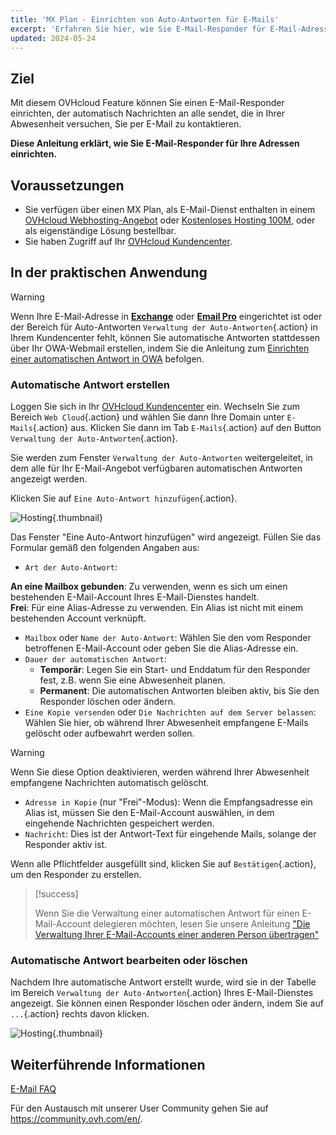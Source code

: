 ```yaml
---
title: 'MX Plan - Einrichten von Auto-Antworten für E-Mails'
excerpt: 'Erfahren Sie hier, wie Sie E-Mail-Responder für E-Mail-Adressen einrichten'
updated: 2024-05-24
---
```


## Ziel

Mit diesem OVHcloud Feature können Sie einen E-Mail-Responder einrichten, der automatisch Nachrichten an alle sendet, die in Ihrer Abwesenheit versuchen, Sie per E-Mail zu kontaktieren.

**Diese Anleitung erklärt, wie Sie E-Mail-Responder für Ihre Adressen einrichten.**

## Voraussetzungen

- Sie verfügen über einen MX Plan, als E-Mail-Dienst enthalten in einem [OVHcloud Webhosting-Angebot](/links/web/hosting) oder [Kostenloses Hosting 100M](/links/web/domains-free-hosting), oder als eigenständige Lösung bestellbar.
- Sie haben Zugriff auf Ihr [OVHcloud Kundencenter](/links/manager).

## In der praktischen Anwendung

> [!warning]
>
> Wenn Ihre E-Mail-Adresse in [**Exchange**](/links/web/emails-hosted-exchange) oder [**Email Pro**](/links/web/email-pro) eingerichtet ist oder der Bereich für Auto-Antworten `Verwaltung der Auto-Antworten`{.action} in Ihrem Kundencenter fehlt, können Sie automatische Antworten stattdessen über Ihr OWA-Webmail erstellen, indem Sie die Anleitung zum [Einrichten einer automatischen Antwort in OWA](/pages/web_cloud/email_and_collaborative_solutions/using_the_outlook_web_app_webmail/owa_automatic_replies) befolgen.

### Automatische Antwort erstellen

Loggen Sie sich in Ihr [OVHcloud Kundencenter](/links/manager) ein. Wechseln Sie zum Bereich `Web Cloud`{.action} und wählen Sie dann Ihre Domain unter `E-Mails`{.action} aus. Klicken Sie dann im Tab `E-Mails`{.action} auf den Button `Verwaltung der Auto-Antworten`{.action}.

Sie werden zum Fenster `Verwaltung der Auto-Antworten` weitergeleitet, in dem alle für Ihr E-Mail-Angebot verfügbaren automatischen Antworten angezeigt werden.

Klicken Sie auf `Eine Auto-Antwort hinzufügen`{.action}.

![Hosting](images/email_responder01.png){.thumbnail}

Das Fenster "Eine Auto-Antwort hinzufügen" wird angezeigt. Füllen Sie das Formular gemäß den folgenden Angaben aus:

- `Art der Auto-Antwort`:

**An eine Mailbox gebunden**: Zu verwenden, wenn es sich um einen bestehenden E-Mail-Account Ihres E-Mail-Dienstes handelt.</br>
**Frei**: Für eine Alias-Adresse zu verwenden. Ein Alias ist nicht mit einem bestehenden Account verknüpft.

- `Mailbox` oder `Name der Auto-Antwort`: Wählen Sie den vom Responder betroffenen E-Mail-Account oder geben Sie die Alias-Adresse ein.
- `Dauer der automatischen Antwort`:
    - **Temporär**: Legen Sie ein Start- und Enddatum für den Responder fest, z.B. wenn Sie eine Abwesenheit planen.
    - **Permanent**: Die automatischen Antworten bleiben aktiv, bis Sie den Responder löschen oder ändern.
- `Eine Kopie versenden` oder `Die Nachrichten auf dem Server belassen`: Wählen Sie hier, ob während Ihrer Abwesenheit empfangene E-Mails gelöscht oder aufbewahrt werden sollen.

> [!warning]
>
> Wenn Sie diese Option deaktivieren, werden während Ihrer Abwesenheit empfangene Nachrichten automatisch gelöscht.

- `Adresse in Kopie` (nur "Frei"-Modus): Wenn die Empfangsadresse ein Alias ist, müssen Sie den E-Mail-Account auswählen, in dem eingehende Nachrichten gespeichert werden.
- `Nachricht`: Dies ist der Antwort-Text für eingehende Mails, solange der Responder aktiv ist.

Wenn alle Pflichtfelder ausgefüllt sind, klicken Sie auf `Bestätigen`{.action}, um den Responder zu erstellen.

> [!success]
>
> Wenn Sie die Verwaltung einer automatischen Antwort für einen E-Mail-Account delegieren möchten, lesen Sie unsere Anleitung ["Die Verwaltung Ihrer E-Mail-Accounts einer anderen Person übertragen"](/pages/web_cloud/email_and_collaborative_solutions/mx_plan/feature_delegation)

### Automatische Antwort bearbeiten oder löschen

Nachdem Ihre automatische Antwort erstellt wurde, wird sie in der Tabelle im Bereich `Verwaltung der Auto-Antworten`{.action} Ihres E-Mail-Dienstes angezeigt. Sie können einen Responder löschen oder ändern, indem Sie auf `...`{.action} rechts davon klicken.

![Hosting](images/email_responder02.png){.thumbnail}

## Weiterführende Informationen

[E-Mail FAQ](/pages/web_cloud/email_and_collaborative_solutions/mx_plan/faq-emails)

Für den Austausch mit unserer User Community gehen Sie auf <https://community.ovh.com/en/>.